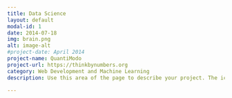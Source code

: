 ```yaml
---
title: Data Science
layout: default
modal-id: 1
date: 2014-07-18
img: brain.png
alt: image-alt
#project-date: April 2014
project-name: QuantiModo
project-url: https://thinkbynumbers.org
category: Web Development and Machine Learning
description: Use this area of the page to describe your project. The icon above is part of a free icon set by <a href="https://sellfy.com/p/8Q9P/jV3VZ/">Flat Icons</a>. On their website, you can download their free set with 16 icons, or you can purchase the entire set with 146 icons for only $12!

---
```


